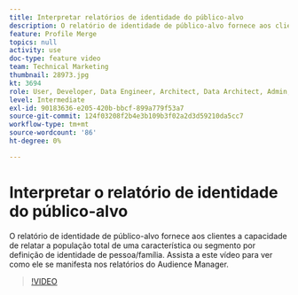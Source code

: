 ```yaml
---
title: Interpretar relatórios de identidade do público-alvo
description: O relatório de identidade de público-alvo fornece aos clientes a capacidade de relatar a população total de uma característica ou segmento por definição de identidade de pessoa/família. Assista a este vídeo para ver como ele se manifesta nos relatórios do Audience Manager.
feature: Profile Merge
topics: null
activity: use
doc-type: feature video
team: Technical Marketing
thumbnail: 28973.jpg
kt: 3694
role: User, Developer, Data Engineer, Architect, Data Architect, Admin, Leader
level: Intermediate
exl-id: 90183636-e205-420b-bbcf-899a779f53a7
source-git-commit: 124f03208f2b4e3b109b3f02a2d3d59210da5cc7
workflow-type: tm+mt
source-wordcount: '86'
ht-degree: 0%

---
```


# Interpretar o relatório de identidade do público-alvo

O relatório de identidade de público-alvo fornece aos clientes a capacidade de relatar a população total de uma característica ou segmento por definição de identidade de pessoa/família. Assista a este vídeo para ver como ele se manifesta nos relatórios do Audience Manager.

>[!VIDEO](https://video.tv.adobe.com/v/28973/?quality=12)
